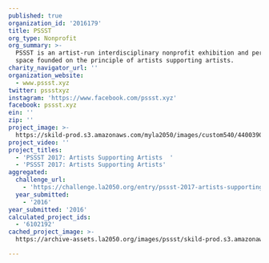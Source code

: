 ```yaml
---
published: true
organization_id: '2016179'
title: PSSST
org_type: Nonprofit
org_summary: >-
  PSSST is an artist-run interdisciplinary nonprofit exhibition and performance
  space founded on the principle of artists supporting artists.
charity_navigator_url: ''
organization_website:
  - www.pssst.xyz
twitter: pssstxyz
instagram: 'https://www.facebook.com/pssst.xyz'
facebook: pssst.xyz
ein: ''
zip: ''
project_image: >-
  https://skild-prod.s3.amazonaws.com/myla2050/images/custom540/4400390065741-team91.jpg
project_video: ''
project_titles:
  - 'PSSST 2017: Artists Supporting Artists  '
  - 'PSSST 2017: Artists Supporting Artists'
aggregated:
  challenge_url:
    - 'https://challenge.la2050.org/entry/pssst-2017-artists-supporting-artists'
  year_submitted:
    - '2016'
year_submitted: '2016'
calculated_project_ids:
  - '6102192'
cached_project_image: >-
  https://archive-assets.la2050.org/images/pssst/skild-prod.s3.amazonaws.com/myla2050/images/custom540/4400390065741-team91.jpg

---
```

